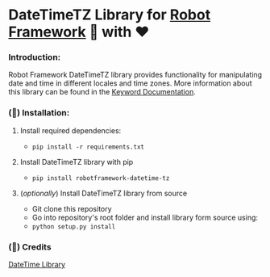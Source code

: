 # DateTimeTZ Library for [Robot Framework] :robot: with :heart:

### Introduction:

Robot Framework DateTimeTZ library provides functionality for manipulating date and time in different locales and time zones. More information about this library can be found in the [Keyword Documentation].



### (:pushpin:) Installation:

1. Install required dependencies:
   - `pip install -r requirements.txt`

2. Install DateTimeTZ library with pip
   - `pip install robotframework-datetime-tz`

3. (*optionally*) Install DateTimeTZ library from source
   - Git clone this repository
   - Go into repository's root folder and install library form source using:
   - `python setup.py install`



### (:gift_heart:) Credits

[DateTime Library]

[Keyword Documentation]: https://testautomation.github.io/DateTimeTZ/doc/DateTimeTZ.html
[Robot Framework]: https://github.com/robotframework/robotframework/blob/master/INSTALL.rst
[DateTime Library]: https://github.com/rmerkushin/DateTime
